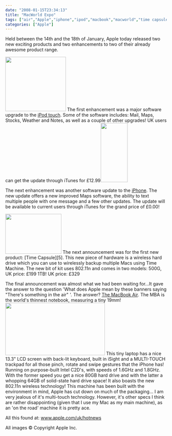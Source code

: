 ```yaml
---
date: "2008-01-15T23:34:13"
title: "MacWorld Expo"
tags: ["air","Apple","iphone","ipod","macbook","macworld","time capsule","time machine","touch"]
categories: ["Apple"]
---
```


Held between the 14th and the 18th of January, Apple today released two new exciting products and two enhancements to two of their already awesome product range.

[<img src="http://i9.photobucket.com/albums/a55/forquare/blog/ipodtouch-hero.jpg" width="189" height="170" />][1] The first enhancement was a major software upgrade to the [iPod touch][2]. Some of the software includes: Mail, Maps, Stocks, Weather and Notes, as well as a couple of other upgrades! UK users can get the update through iTunes for £12.99[<img src="http://i9.photobucket.com/albums/a55/forquare/blog/o2-top-iphone.png" width="84" height="185" />][3]


The next enhancement was another software update to the [iPhone][4]. The new update offers a new improved Maps software, the ability to text multiple people with one message and a few other updates. The update will be available to current users through iTunes for the grand price of £0.00!



<img src="http://i9.photobucket.com/albums/a55/forquare/blog/MB276_lm.jpg" width="175" height="125" />
The next announcement was for the first new product: [Time Capsule][5]. This new piece of hardware is a wireless hard drive which you can use to wirelessly backup multiple Macs using Time Machine. The new bit of kit uses 802.11n and comes in two models:
500G, UK price: £199
1TB! UK price: £329

The final announcement was almost what we had been waiting for...It gave the answer to the question 'What does Apple mean by these banners saying "There's something in the air" '. The answer? [The MacBook Air][6]. The MBA is the world's thinnest notebook, measuring a tiny 19mm!
[<img src="http://i9.photobucket.com/albums/a55/forquare/blog/product-air.jpg" width="311" height="164" />][7]
This tiny laptop has a nice 13.3" LCD screen with back-lit keyboard, built in iSight and a MULTI-TOUCH trackpad for all those pinch, rotate and swipe gestures that the iPhone has! Running on purpose-built Intel C2D's, with speeds of 1.6GHz and 1.8GHz. With the former speed you get a nice 80GB hard drive and with the latter a whopping 64GB of solid-state hard drive space! It also boasts the new 802.11n wireless technology!
This machine has been built with the environment in mind, Apple has cut down on much of the packaging...
I am very jealous of it's multi-touch technology. However, it's other specs I think are rather disappointing (given that I use my Mac as my main machine), as an 'on the road' machine it is pretty ace.

All this found at: [www.apple.com/uk/hotnews
][8]

All images © Copyright Apple Inc.

  [1]: http://www.apple.com/uk/ipodtouch/
  [2]: http://www.apple.com/uk/ipodtouch/
  [3]: http://www.apple.com/uk/iphone/
  [4]: http://www.apple.com/uk/iphone/
  [5]: http://www.apple.com/uk/timecapsule/
  [6]: http://www.apple.com/uk/macbookair/
  [7]: http://www.apple.com/uk/macbookair/
  [8]: http://www.apple.com/uk/hotnews/
